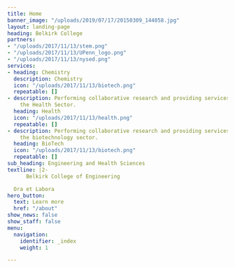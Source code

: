 ```yaml
---
title: Home
banner_image: "/uploads/2019/07/17/20150309_144058.jpg"
layout: landing-page
heading: Belkirk College
partners:
- "/uploads/2017/11/13/stem.png"
- "/uploads/2017/11/13/UPenn_logo.png"
- "/uploads/2017/11/13/nysed.png"
services:
- heading: Chemistry
  description: Chemistry
  icon: "/uploads/2017/11/13/biotech.png"
  repeatable: []
- description: Performing collaborative research and providing services to support
    the Health Sector.
  heading: Health
  icon: "/uploads/2017/11/13/health.png"
  repeatable: []
- description: Performing collaborative research and providing services to support
    the biotechnology sector.
  heading: BioTech
  icon: "/uploads/2017/11/13/biotech.png"
  repeatable: []
sub_heading: Engineering and Health Sciences
textline: |2-
      Belkirk College of Engineering

  Ora et Labora
hero_button:
  text: Learn more
  href: "/about"
show_news: false
show_staff: false
menu:
  navigation:
    identifier: _index
    weight: 1

---
```

